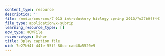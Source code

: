 ```yaml
---
content_type: resource
description: ''
file: /media/courses/7-013-introductory-biology-spring-2013/7e27b94f441e55f380cccae48a5520e9_62FdhX-zS2Y.vtt
file_type: application/x-subrip
learning_resource_types: []
ocw_type: OCWFile
resourcetype: Other
title: 3play caption file
uid: 7e27b94f-441e-55f3-80cc-cae48a5520e9
---
```

